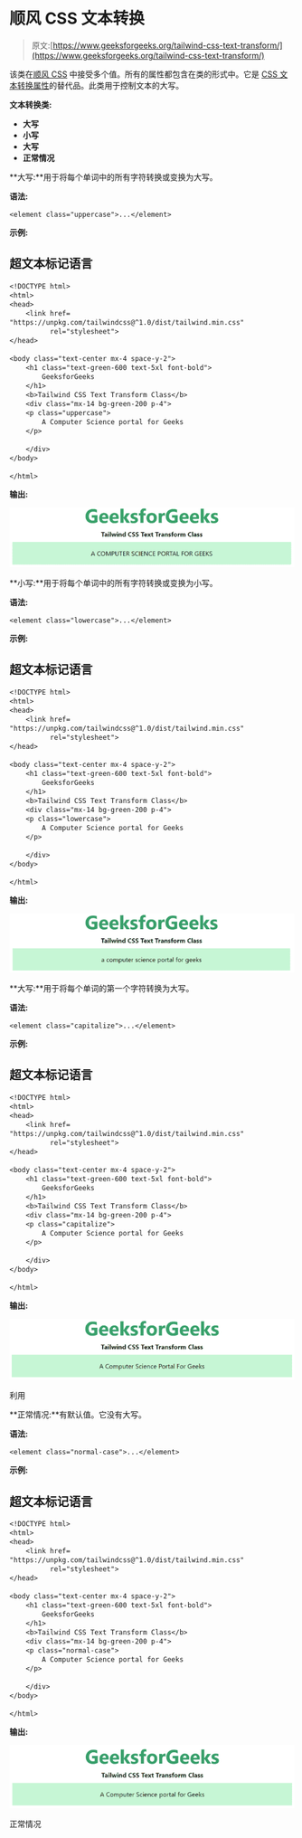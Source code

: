 # 顺风 CSS 文本转换

> 原文:[https://www.geeksforgeeks.org/tailwind-css-text-transform/](https://www.geeksforgeeks.org/tailwind-css-text-transform/)

该类在[顺风 CSS](https://www.geeksforgeeks.org/css-tailwind-introduction/) 中接受多个值。所有的属性都包含在类的形式中。它是 [CSS 文本转换属性](https://www.geeksforgeeks.org/css-text-transform-property/)的替代品。此类用于控制文本的大写。

**文本转换类:**

*   **大写**
*   **小写**
*   **大写**
*   **正常情况**

**大写:**用于将每个单词中的所有字符转换或变换为大写。

**语法:**

```
<element class="uppercase">...</element>
```

**示例:**

## 超文本标记语言

```
<!DOCTYPE html> 
<html>
<head> 
    <link href=
"https://unpkg.com/tailwindcss@^1.0/dist/tailwind.min.css" 
          rel="stylesheet"> 
</head> 

<body class="text-center mx-4 space-y-2"> 
    <h1 class="text-green-600 text-5xl font-bold">
        GeeksforGeeks
    </h1> 
    <b>Tailwind CSS Text Transform Class</b> 
    <div class="mx-14 bg-green-200 p-4">
    <p class="uppercase"> 
        A Computer Science portal for Geeks
    </p>

    </div>
</body> 

</html> 
```

**输出:**

![](img/bfc9ada90776112df201f0d0db7eedee.png)

**小写:**用于将每个单词中的所有字符转换或变换为小写。

**语法:**

```
<element class="lowercase">...</element>
```

**示例:**

## 超文本标记语言

```
<!DOCTYPE html> 
<html>
<head> 
    <link href=
"https://unpkg.com/tailwindcss@^1.0/dist/tailwind.min.css" 
          rel="stylesheet"> 
</head> 

<body class="text-center mx-4 space-y-2"> 
    <h1 class="text-green-600 text-5xl font-bold">
        GeeksforGeeks
    </h1> 
    <b>Tailwind CSS Text Transform Class</b> 
    <div class="mx-14 bg-green-200 p-4">
    <p class="lowercase"> 
        A Computer Science portal for Geeks
    </p>

    </div>
</body> 

</html> 
```

**输出:**

![](img/ea3bd4eaf35cdda37982be6649dad9db.png)

**大写:**用于将每个单词的第一个字符转换为大写。

**语法:**

```
<element class="capitalize">...</element>
```

**示例:**

## 超文本标记语言

```
<!DOCTYPE html> 
<html>
<head> 
    <link href=
"https://unpkg.com/tailwindcss@^1.0/dist/tailwind.min.css" 
          rel="stylesheet"> 
</head> 

<body class="text-center mx-4 space-y-2"> 
    <h1 class="text-green-600 text-5xl font-bold">
        GeeksforGeeks
    </h1> 
    <b>Tailwind CSS Text Transform Class</b> 
    <div class="mx-14 bg-green-200 p-4">
    <p class="capitalize"> 
        A Computer Science portal for Geeks
    </p>

    </div>
</body> 

</html> 
```

**输出:**

![](img/a4c51a7b2dea85d24108d2a84e2996fe.png)

利用

**正常情况:**有默认值。它没有大写。

**语法:**

```
<element class="normal-case">...</element>
```

**示例:**

## 超文本标记语言

```
<!DOCTYPE html> 
<html>
<head> 
    <link href=
"https://unpkg.com/tailwindcss@^1.0/dist/tailwind.min.css" 
          rel="stylesheet"> 
</head> 

<body class="text-center mx-4 space-y-2"> 
    <h1 class="text-green-600 text-5xl font-bold">
        GeeksforGeeks
    </h1> 
    <b>Tailwind CSS Text Transform Class</b> 
    <div class="mx-14 bg-green-200 p-4">
    <p class="normal-case"> 
        A Computer Science portal for Geeks
    </p>

    </div>
</body> 

</html> 
```

**输出:**

![](img/dc1ab2bca99cf80421d1c278e8e87266.png)

正常情况